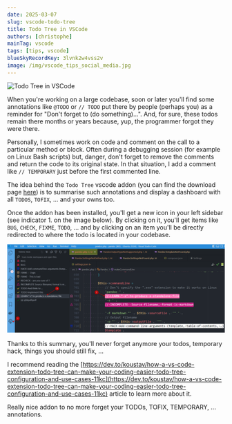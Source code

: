 ```yaml
---
date: 2025-03-07
slug: vscode-todo-tree
title: Todo Tree in VSCode
authors: [christophe]
mainTag: vscode
tags: [tips, vscode]
blueSkyRecordKey: 3lvnk2w4vss2v
image: /img/vscode_tips_social_media.jpg
---
```

![Todo Tree in VSCode](/img/vscode_tips_banner.jpg)

When you're working on a large codebase, soon or later you'll find some annotations like `@TODO` or `// TODO` put there by people (perhaps you) as a reminder for "Don't forget to (do something)...". And, for sure, these todos remain there months or years because, yup, the programmer forgot they were there.

Personally, I sometimes work on code and comment on the call to a particular method or block.  Often during a debugging session (for example on Linux Bash scripts) but, danger, don't forget to remove the comments and return the code to its original state. In that situation, I add a comment like `// TEMPORARY` just before the first commented line.

The idea behind the `Todo Tree` vscode addon (you can find the download page [here](https://marketplace.visualstudio.com/items?itemName=Gruntfuggly.todo-tree)) is to summarise such annotations and display a dashboard with all `TODOS`, `TOFIX`, ... and your owns too.

<!-- truncate -->

Once the addon has been installed, you'll get a new icon in your left sidebar (see indicator 1. on the image below). By clicking on it, you'll get items like `BUG`, `CHECK`, `FIXME`, `TODO`, ... and by clicking on an item you'll be directly redirected to where the todo is located in your codebase.

![Todo Tree in VSCode](./images/todo-tree.png)

Thanks to this summary, you'll never forget anymore your todos, temporary hack, things you should still fix, ...

I recommend reading the [https://dev.to/koustav/how-a-vs-code-extension-todo-tree-can-make-your-coding-easier-todo-tree-configuration-and-use-cases-11kc](https://dev.to/koustav/how-a-vs-code-extension-todo-tree-can-make-your-coding-easier-todo-tree-configuration-and-use-cases-11kc) article to learn more about it.

Really nice addon to no more forget your TODOs, TOFIX, TEMPORARY, ... annotations.
